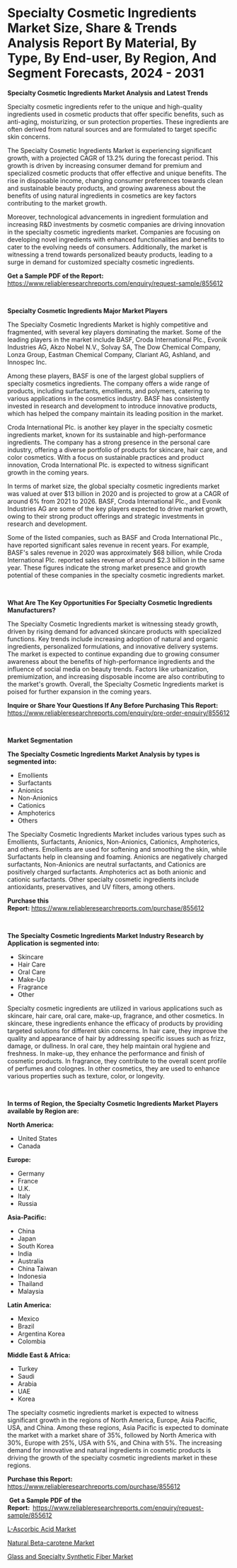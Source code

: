 <p><h1>Specialty Cosmetic Ingredients Market Size, Share & Trends Analysis Report By Material, By Type, By End-user, By Region, And Segment Forecasts, 2024 - 2031</h1></p><p><strong>Specialty Cosmetic Ingredients Market Analysis and Latest Trends</strong></p>
<p><p>Specialty cosmetic ingredients refer to the unique and high-quality ingredients used in cosmetic products that offer specific benefits, such as anti-aging, moisturizing, or sun protection properties. These ingredients are often derived from natural sources and are formulated to target specific skin concerns.</p><p>The Specialty Cosmetic Ingredients Market is experiencing significant growth, with a projected CAGR of 13.2% during the forecast period. This growth is driven by increasing consumer demand for premium and specialized cosmetic products that offer effective and unique benefits. The rise in disposable income, changing consumer preferences towards clean and sustainable beauty products, and growing awareness about the benefits of using natural ingredients in cosmetics are key factors contributing to the market growth.</p><p>Moreover, technological advancements in ingredient formulation and increasing R&D investments by cosmetic companies are driving innovation in the specialty cosmetic ingredients market. Companies are focusing on developing novel ingredients with enhanced functionalities and benefits to cater to the evolving needs of consumers. Additionally, the market is witnessing a trend towards personalized beauty products, leading to a surge in demand for customized specialty cosmetic ingredients.</p></p>
<p><strong>Get a Sample PDF of the Report:&nbsp;</strong> <a href="https://www.reliableresearchreports.com/enquiry/request-sample/855612">https://www.reliableresearchreports.com/enquiry/request-sample/855612</a></p>
<p>&nbsp;</p>
<p><strong>Specialty Cosmetic Ingredients Major Market Players</strong></p>
<p><p>The Specialty Cosmetic Ingredients Market is highly competitive and fragmented, with several key players dominating the market. Some of the leading players in the market include BASF, Croda International Plc., Evonik Industries AG, Akzo Nobel N.V., Solvay SA, The Dow Chemical Company, Lonza Group, Eastman Chemical Company, Clariant AG, Ashland, and Innospec Inc.</p><p>Among these players, BASF is one of the largest global suppliers of specialty cosmetics ingredients. The company offers a wide range of products, including surfactants, emollients, and polymers, catering to various applications in the cosmetics industry. BASF has consistently invested in research and development to introduce innovative products, which has helped the company maintain its leading position in the market.</p><p>Croda International Plc. is another key player in the specialty cosmetic ingredients market, known for its sustainable and high-performance ingredients. The company has a strong presence in the personal care industry, offering a diverse portfolio of products for skincare, hair care, and color cosmetics. With a focus on sustainable practices and product innovation, Croda International Plc. is expected to witness significant growth in the coming years.</p><p>In terms of market size, the global specialty cosmetic ingredients market was valued at over $13 billion in 2020 and is projected to grow at a CAGR of around 6% from 2021 to 2026. BASF, Croda International Plc., and Evonik Industries AG are some of the key players expected to drive market growth, owing to their strong product offerings and strategic investments in research and development.</p><p>Some of the listed companies, such as BASF and Croda International Plc., have reported significant sales revenue in recent years. For example, BASF's sales revenue in 2020 was approximately $68 billion, while Croda International Plc. reported sales revenue of around $2.3 billion in the same year. These figures indicate the strong market presence and growth potential of these companies in the specialty cosmetic ingredients market.</p></p>
<p>&nbsp;</p>
<p><strong>What Are The Key Opportunities For Specialty Cosmetic Ingredients Manufacturers?</strong></p>
<p><p>The Specialty Cosmetic Ingredients market is witnessing steady growth, driven by rising demand for advanced skincare products with specialized functions. Key trends include increasing adoption of natural and organic ingredients, personalized formulations, and innovative delivery systems. The market is expected to continue expanding due to growing consumer awareness about the benefits of high-performance ingredients and the influence of social media on beauty trends. Factors like urbanization, premiumization, and increasing disposable income are also contributing to the market's growth. Overall, the Specialty Cosmetic Ingredients market is poised for further expansion in the coming years.</p></p>
<p><strong>Inquire or Share Your Questions If Any Before Purchasing This Report:</strong> <a href="https://www.reliableresearchreports.com/enquiry/pre-order-enquiry/855612">https://www.reliableresearchreports.com/enquiry/pre-order-enquiry/855612</a></p>
<p>&nbsp;</p>
<p><strong>Market Segmentation</strong></p>
<p><strong>The Specialty Cosmetic Ingredients Market Analysis by types is segmented into:</strong></p>
<p><ul><li>Emollients</li><li>Surfactants</li><li>Anionics</li><li>Non-Anionics</li><li>Cationics</li><li>Amphoterics</li><li>Others</li></ul></p>
<p><p>The Specialty Cosmetic Ingredients Market includes various types such as Emollients, Surfactants, Anionics, Non-Anionics, Cationics, Amphoterics, and others. Emollients are used for softening and smoothing the skin, while Surfactants help in cleansing and foaming. Anionics are negatively charged surfactants, Non-Anionics are neutral surfactants, and Cationics are positively charged surfactants. Amphoterics act as both anionic and cationic surfactants. Other specialty cosmetic ingredients include antioxidants, preservatives, and UV filters, among others.</p></p>
<p><strong>Purchase this Report:&nbsp;</strong><a href="https://www.reliableresearchreports.com/purchase/855612">https://www.reliableresearchreports.com/purchase/855612</a></p>
<p>&nbsp;</p>
<p><strong>The Specialty Cosmetic Ingredients Market Industry Research by Application is segmented into:</strong></p>
<p><ul><li>Skincare</li><li>Hair Care</li><li>Oral Care</li><li>Make-Up</li><li>Fragrance</li><li>Other</li></ul></p>
<p><p>Specialty cosmetic ingredients are utilized in various applications such as skincare, hair care, oral care, make-up, fragrance, and other cosmetics. In skincare, these ingredients enhance the efficacy of products by providing targeted solutions for different skin concerns. In hair care, they improve the quality and appearance of hair by addressing specific issues such as frizz, damage, or dullness. In oral care, they help maintain oral hygiene and freshness. In make-up, they enhance the performance and finish of cosmetic products. In fragrance, they contribute to the overall scent profile of perfumes and colognes. In other cosmetics, they are used to enhance various properties such as texture, color, or longevity.</p></p>
<p>&nbsp;</p>
<p><strong>In terms of Region, the Specialty Cosmetic Ingredients Market Players available by Region are:</strong></p>
<p>
    <p> <strong> North America: </strong>
        <ul>
            <li>United States</li>
            <li>Canada</li>
        </ul>
        </p> 
    <p> <strong> Europe: </strong>
        <ul>
            <li>Germany</li>
            <li>France</li>
            <li>U.K.</li>
            <li>Italy</li>
            <li>Russia</li>
        </ul>
        </p> 
    <p> <strong> Asia-Pacific: </strong>
        <ul>
            <li>China</li>
            <li>Japan</li>
            <li>South Korea</li>
            <li>India</li>
            <li>Australia</li>
            <li>China Taiwan</li>
            <li>Indonesia</li>
            <li>Thailand</li>
            <li>Malaysia</li>
        </ul>
        </p> 
    <p> <strong> Latin America: </strong>
        <ul>
            <li>Mexico</li>
            <li>Brazil</li>
            <li>Argentina Korea</li>
            <li>Colombia</li>
        </ul>
        </p> 
    <p> <strong> Middle East & Africa: </strong>
        <ul>
            <li>Turkey</li>
            <li>Saudi</li>
            <li>Arabia</li>
            <li>UAE</li>
            <li>Korea</li>
        </ul>
    </p>
    </p>
<p><p>The specialty cosmetic ingredients market is expected to witness significant growth in the regions of North America, Europe, Asia Pacific, USA, and China. Among these regions, Asia Pacific is expected to dominate the market with a market share of 35%, followed by North America with 30%, Europe with 25%, USA with 5%, and China with 5%. The increasing demand for innovative and natural ingredients in cosmetic products is driving the growth of the specialty cosmetic ingredients market in these regions.</p></p>
<p><strong>Purchase this Report: </strong><a href="https://www.reliableresearchreports.com/purchase/855612">https://www.reliableresearchreports.com/purchase/855612</a></p>
<p>&nbsp;<strong>Get a Sample PDF of the Report:&nbsp;&nbsp;</strong><a href="https://www.reliableresearchreports.com/enquiry/request-sample/855612">https://www.reliableresearchreports.com/enquiry/request-sample/855612</a></p>
<p><strong></strong></p>
<p><p><a href="https://view.publitas.com/reportprime-1/l-ascorbic-acid-market-size-share-trends-analysis-report-by-application-regional-outlook-competitive-strategies-and-segment-forecasts-2023-2030/">L-Ascorbic Acid Market</a></p><p><a href="https://view.publitas.com/reportprime-1/insights-into-natural-beta-carotene-market-size-analysing-market-share-trends-and-growth-from-2023-to-2030/">Natural Beta-carotene Market</a></p><p><a href="https://view.publitas.com/reportprime-1/glass-and-specialty-synthetic-fiber-market-dynamics-2023-2030-also-about-its-market-trends-projections-and-opportunities/">Glass and Specialty Synthetic Fiber Market</a></p></p>